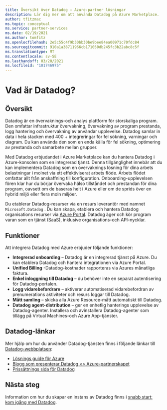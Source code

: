 ```yaml
---
title: Översikt över Datadog – Azure-partner lösningar
description: Lär dig mer om att använda Datadog på Azure Marketplace.
author: tfitzmac
ms.topic: conceptual
ms.service: partner-services
ms.date: 02/19/2021
ms.author: tomfitz
ms.openlocfilehash: 2e5c55c4f9b30bb30be9bee84ea00971c70fdc84
ms.sourcegitcommit: 910a1a38711966cb171050db245fc3b22abc8c5f
ms.translationtype: MT
ms.contentlocale: sv-SE
ms.lasthandoff: 03/20/2021
ms.locfileid: "101746975"
---
```

# <a name="what-is-datadog"></a>Vad är Datadog?

## <a name="overview"></a>Översikt

Datadog är en övervaknings-och analys plattform för storskaliga program. Den omfattar infrastruktur övervakning, övervakning av program prestanda, logg hantering och övervakning av användar upplevelse. Datadog samlar in data i hela stacken med 400 + integreringar för fel sökning, varningar och diagram. Du kan använda den som en enda källa för fel sökning, optimering av prestanda och samarbete mellan grupper.

Med Datadog erbjudandet i Azure Marketplace kan du hantera Datadog i Azure-konsolen som en integrerad tjänst. Denna tillgänglighet innebär att du kan implementera Datadog som en övervaknings lösning för dina arbets belastningar i molnet via ett effektiviserat arbets flöde. Arbets flödet omfattar allt från anskaffning till konfiguration. Onboarding-upplevelsen fören klar hur du börjar övervaka hälso tillståndet och prestandan för dina program, oavsett om de baseras helt i Azure eller om de sprids över en hybrid miljö eller flera moln miljöer.

Du etablerar Datadog-resurser via en resurs leverantör med namnet `Microsoft.Datadog` . Du kan skapa, etablera och hantera Datadog organisations resurser via [Azure Portal](https://portal.azure.com/). Datadog äger och kör program varan som en tjänst (SaaS), inklusive organisations-och API-nycklar.

## <a name="capabilities"></a>Funktioner

Att integrera Datadog med Azure erbjuder följande funktioner:

- **Integrerad onboarding** – Datadog är en integrerad tjänst på Azure. Du kan etablera Datadog och hantera integrationen via Azure Portal.
- **Unified Billing** -Datadog-kostnader rapporteras via Azures månatliga faktura.
- **Enkel inloggning till Datadog** – du behöver inte en separat autentisering för Datadog-portalen.
- **Logg vidarebefordrare** – aktiverar automatiserad vidarebefordran av prenumerations aktiviteter och resurs loggar till Datadog.
- **Mått samling** – skicka alla Azure Resource-mått automatiskt till Datadog.
- **Datadog agent-distribution** – ger en enhetlig hanterings upplevelse av Datadog-agenter. Installera och avinstallera Datadog-agenter som tillägg på Virtual Machines-och Azure App-tjänster.

## <a name="datadog-links"></a>Datadog-länkar

Mer hjälp om hur du använder Datadog-tjänsten finns i följande länkar till [Datadog-webbplatsen](https://www.datadoghq.com/):

- [Lösnings guide för Azure](https://www.datadoghq.com/solutions/azure/)
- [Blogg som presenterar Datadog <> Azure-partnerskapet](https://www.datadoghq.com/blog/azure-datadog-partnership/)
- [Prissättnings sida för Datadog](https://www.datadoghq.com/pricing/)

## <a name="next-steps"></a>Nästa steg

Information om hur du skapar en instans av Datadog finns i [snabb start: kom igång med Datadog](create.md).
